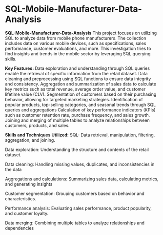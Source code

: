 # SQL-Mobile-Manufacturer-Data-Analysis
**SQL-Mobile-Manufacturer-Data-Analysis**
This project focuses on utilizing SQL to analyze data from mobile phone manufacturers. The collection includes data on various mobile devices, such as specifications, sales performance, customer evaluations, and more. This investigation tries to find insights and trends in the mobile sector by leveraging SQL querying skills.

**Key Features:**
Data exploration and understanding through SQL queries enable the retrieval of specific information from the retail dataset. Data cleaning and preprocessing using SQL functions to ensure data integrity and consistency. Aggregation and summarization of sales data to calculate key metrics such as total revenue, average order value, and customer lifetime value (CLV). Segmentation of customers based on their purchasing behavior, allowing for targeted marketing strategies. Identification of popular products, top-selling categories, and seasonal trends through SQL queries and aggregations Calculation of key performance indicators (KPIs) such as customer retention rate, purchase frequency, and sales growth. Joining and merging of multiple tables to analyze relationships between customers, products, and sales.

**Skills and Techniques Utilized:**
SQL: Data retrieval, manipulation, filtering, aggregation, and joining.

Data exploration: Understanding the structure and contents of the retail dataset.

Data cleaning: Handling missing values, duplicates, and inconsistencies in the data

Aggregations and calculations: Summarizing sales data, calculating metrics, and generating insights

Customer segmentation: Grouping customers based on behavior and characteristics.

Performance analysis: Evaluating sales performance, product popularity, and customer loyalty.

Data merging: Combining multiple tables to analyze relationships and dependencies
